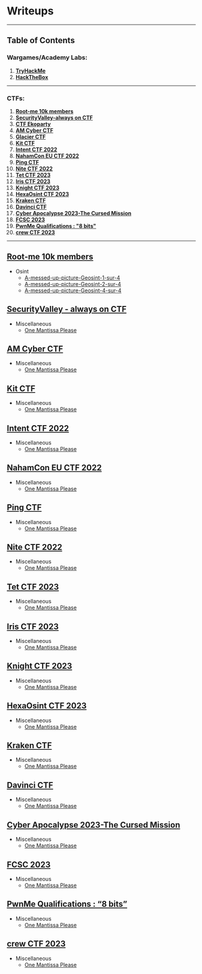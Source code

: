 # Writeups
* * *

## Table of Contents

### Wargames/Academy Labs:
1. **[TryHackMe](#tryhackme)**
2. **[HackTheBox](#hackthebox)**


* * *



### CTFs:
1. **[Root-me 10k members](#root-me-10k)**
2. **[SecurityValley-always on CTF](#securityvalley-always-on-ctf)**
3. **[CTF Ekoparty](#ctf-ekoparty)**
4. **[AM Cyber CTF](#am-cyber-ctf)**
5. **[Glacier CTF](#glacier-ctf)**
6. **[Kit CTF](#kit-ctf)**
7. **[Intent CTF 2022](#intent-ctf-2022)**
8. **[NahamCon EU CTF 2022](#nhamcon-eu-ctf-2022)**
9. **[Ping CTF](#ping-ctf)**
10. **[Nite CTF 2022](#nite-ctf-2022)**
11. **[Tet CTF 2023](#tet-ctf-2023)**
12. **[Iris CTF 2023](#iris-ctf-2023)**
13. **[Knight CTF 2023](#knight-ctf-2023)**
14. **[HexaOsint CTF 2023](#hexaosint-ctf-2023)**
15. **[Kraken CTF](#kraken-ctf)**
16. **[Davinci CTF](#davinci-ctf)**
17. **[Cyber Apocalypse 2023-The Cursed Mission](#cyber-apocalypse-2023-the-cursed-mission)**
18. **[FCSC 2023](#fcsc-2023)**
19. **[PwnMe Qualifications : "8 bits"](#pwnme-qualifications-:-"8-bits")**
20. **[crew CTF 2023](#crew-ctf-2023)**


* * *


## [Root-me 10k members](https://artyeth06.github.io/ctf/root-me-10k/)
- Osint
 	- [A-messed-up-picture-Geosint-1-sur-4](https://artyeth06.github.io/ctf/root-me-10k/A-messed-up-picture-Geosint-1-sur-4/)
	- [A-messed-up-picture-Geosint-2-sur-4](https://artyeth06.github.io/ctf/root-me-10k/A-messed-up-picture-Geosint-2-sur-4/)
	- [A-messed-up-picture-Geosint-4-sur-4](https://artyeth06.github.io/ctf/root-me-10k/A-messed-up-picture-Geosint-4-sur-4/)


## [SecurityValley - always on CTF](https://artyeth06.github.io/ctf/securityvalley-always-on-ctf/)
- Miscellaneous
	- [One Mantissa Please](https://siunam321.github.io/ctf/nahamconctf2022/Miscellaneous/One-Mantissa-Please/)


## [AM Cyber CTF](https://artyeth06.github.io/ctf/am-cyber-ctf/)
- Miscellaneous
	- [One Mantissa Please](https://siunam321.github.io/ctf/nahamconctf2022/Miscellaneous/One-Mantissa-Please/)



## [Kit CTF](https://artyeth06.github.io/ctf/kit-ctf/)
- Miscellaneous
	- [One Mantissa Please](https://siunam321.github.io/ctf/nahamconctf2022/Miscellaneous/One-Mantissa-Please/)



## [Intent CTF 2022](https://artyeth06.github.io/ctf/intent-ctf-2022/)
- Miscellaneous
	- [One Mantissa Please](https://siunam321.github.io/ctf/nahamconctf2022/Miscellaneous/One-Mantissa-Please/)



## [NahamCon EU CTF 2022](https://artyeth06.github.io/ctf/nahamcon-eu-ctf-2022/)
- Miscellaneous
	- [One Mantissa Please](https://siunam321.github.io/ctf/nahamconctf2022/Miscellaneous/One-Mantissa-Please/)



## [Ping CTF](https://artyeth06.github.io/ctf/ping-ctf/)
- Miscellaneous
	- [One Mantissa Please](https://siunam321.github.io/ctf/nahamconctf2022/Miscellaneous/One-Mantissa-Please/)



## [Nite CTF 2022](https://artyeth06.github.io/ctf/nite-ctf-2022/)
- Miscellaneous
	- [One Mantissa Please](https://siunam321.github.io/ctf/nahamconctf2022/Miscellaneous/One-Mantissa-Please/)



## [Tet CTF 2023](https://artyeth06.github.io/ctf/tet-ctf-2023/)
- Miscellaneous
	- [One Mantissa Please](https://siunam321.github.io/ctf/nahamconctf2022/Miscellaneous/One-Mantissa-Please/)



## [Iris CTF 2023](https://artyeth06.github.io/ctf/iris-ctf-2023/)
- Miscellaneous
	- [One Mantissa Please](https://siunam321.github.io/ctf/nahamconctf2022/Miscellaneous/One-Mantissa-Please/)



## [Knight CTF 2023](https://artyeth06.github.io/ctf/knight-ctf-2023/)
- Miscellaneous
	- [One Mantissa Please](https://siunam321.github.io/ctf/nahamconctf2022/Miscellaneous/One-Mantissa-Please/)



## [HexaOsint CTF 2023](https://artyeth06.github.io/ctf/hexaosint-ctf-2023/)
- Miscellaneous
	- [One Mantissa Please](https://siunam321.github.io/ctf/nahamconctf2022/Miscellaneous/One-Mantissa-Please/)



## [Kraken CTF](https://artyeth06.github.io/ctf/kraken-ctf/)
- Miscellaneous
	- [One Mantissa Please](https://siunam321.github.io/ctf/nahamconctf2022/Miscellaneous/One-Mantissa-Please/)



## [Davinci CTF](https://artyeth06.github.io/ctf/davinci-ctf/)
- Miscellaneous
	- [One Mantissa Please](https://siunam321.github.io/ctf/nahamconctf2022/Miscellaneous/One-Mantissa-Please/)



## [Cyber Apocalypse 2023-The Cursed Mission](https://artyeth06.github.io/ctf/cyber-apocalypse-2023-the-cursed-mission/)
- Miscellaneous
	- [One Mantissa Please](https://siunam321.github.io/ctf/nahamconctf2022/Miscellaneous/One-Mantissa-Please/)



## [FCSC 2023](https://artyeth06.github.io/ctf/fcsc-2023/)
- Miscellaneous
	- [One Mantissa Please](https://siunam321.github.io/ctf/nahamconctf2022/Miscellaneous/One-Mantissa-Please/)



## [PwnMe Qualifications : “8 bits”](https://artyeth06.github.io/ctf/pwnme-qualifications-8-bits/)
- Miscellaneous
	- [One Mantissa Please](https://siunam321.github.io/ctf/nahamconctf2022/Miscellaneous/One-Mantissa-Please/)



## [crew CTF 2023](https://artyeth06.github.io/ctf/crew-ctf-20223/)
- Miscellaneous
	- [One Mantissa Please](https://siunam321.github.io/ctf/nahamconctf2022/Miscellaneous/One-Mantissa-Please/)


